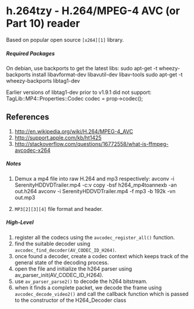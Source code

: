 h.264tzy - H.264/MPEG-4 AVC (or Part 10) reader
===============================================
Based on popular open source `[x264][1]` library.


##### Required Packages
On debian, use backports to get the latest libs:
    sudo apt-get -t wheezy-backports install libavformat-dev libavutil-dev libav-tools
    sudo apt-get -t wheezy-backports libtag1-dev

Earlier versions of libtag1-dev prior to v1.9.1 did not support:
    TagLib::MP4::Properties::Codec codec = prop->codec();

References
----------
1. http://en.wikipedia.org/wiki/H.264/MPEG-4_AVC
2. http://support.apple.com/kb/ht1425
3. http://stackoverflow.com/questions/16772558/what-is-ffmpeg-avcodec-x264


##### Notes
1. Demux a mp4 file into raw H.264 and mp3 respectively:
    avconv -i SerenityHDDVDTrailer.mp4 -c:v copy -bsf h264_mp4toannexb -an out.h264
    avconv -i SerenityHDDVDTrailer.mp4 -f mp3 -b 192k -vn out.mp3

2. `MP3[2][3][4]` file format and header.


##### High-Level
1. register all the codecs using the `avcodec_register_all()` function.
2. find the suitable decoder using `avcodec_find_decoder(AV_CODEC_ID_H264)`.
3. once found a decoder, create a codec context which keeps track of the general state of the decoding process.
4. open the file and initialize the h264 parser using av_parser_init(AV_CODEC_ID_H264).
5. use `av_parser_parse2()` to decode the h264 bitstream.
6. when it finds a complete packet, we decode the frame using `avcodec_decode_video2()` and call the callback function which is passed to the constructor of the H264_Decoder class


[1]:http://www.videolan.org/developers/x264.html
[2]:http://en.wikipedia.org/wiki/MP3#mediaviewer/File:Mp3filestructure.svg
[3]:http://mpgedit.org/mpgedit/mpeg_format/MP3Format.html
[4]:http://mpgedit.org/mpgedit/mpeg_format/mpeghdr.htm

